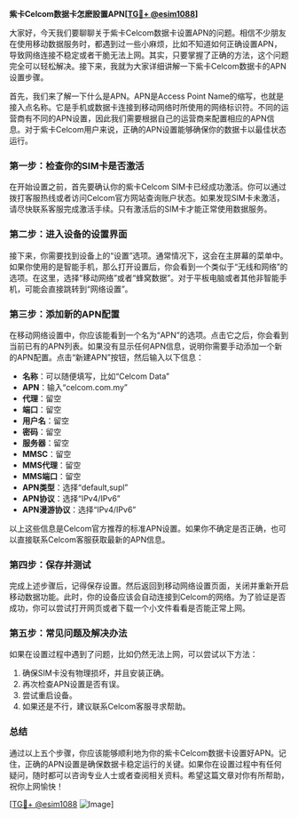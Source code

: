 **紫卡Celcom数据卡怎麽設置APN[[TG💪+ @esim1088](https://t.me/s/esim1088)]**

大家好，今天我们要聊聊关于紫卡Celcom数据卡设置APN的问题。相信不少朋友在使用移动数据服务时，都遇到过一些小麻烦，比如不知道如何正确设置APN，导致网络连接不稳定或者干脆无法上网。其实，只要掌握了正确的方法，这个问题完全可以轻松解决。接下来，我就为大家详细讲解一下紫卡Celcom数据卡的APN设置步骤。

首先，我们来了解一下什么是APN。APN是Access Point Name的缩写，也就是接入点名称。它是手机或数据卡连接到移动网络时所使用的网络标识符。不同的运营商有不同的APN设置，因此我们需要根据自己的运营商来配置相应的APN信息。对于紫卡Celcom用户来说，正确的APN设置能够确保你的数据卡以最佳状态运行。

### **第一步：检查你的SIM卡是否激活**
在开始设置之前，首先要确认你的紫卡Celcom SIM卡已经成功激活。你可以通过拨打客服热线或者访问Celcom官方网站查询账户状态。如果发现SIM卡未激活，请尽快联系客服完成激活手续。只有激活后的SIM卡才能正常使用数据服务。

### **第二步：进入设备的设置界面**
接下来，你需要找到设备上的“设置”选项。通常情况下，这会在主屏幕的菜单中。如果你使用的是智能手机，那么打开设置后，你会看到一个类似于“无线和网络”的选项。在这里，选择“移动网络”或者“蜂窝数据”。对于平板电脑或者其他非智能手机，可能会直接跳转到“网络设置”。

### **第三步：添加新的APN配置**
在移动网络设置中，你应该能看到一个名为“APN”的选项。点击它之后，你会看到当前已有的APN列表。如果没有显示任何APN信息，说明你需要手动添加一个新的APN配置。点击“新建APN”按钮，然后输入以下信息：

- **名称**：可以随便填写，比如“Celcom Data”
- **APN**：输入“celcom.com.my”
- **代理**：留空
- **端口**：留空
- **用户名**：留空
- **密码**：留空
- **服务器**：留空
- **MMSC**：留空
- **MMS代理**：留空
- **MMS端口**：留空
- **APN类型**：选择“default,supl”
- **APN协议**：选择“IPv4/IPv6”
- **APN漫游协议**：选择“IPv4/IPv6”

以上这些信息是Celcom官方推荐的标准APN设置。如果你不确定是否正确，也可以直接联系Celcom客服获取最新的APN信息。

### **第四步：保存并测试**
完成上述步骤后，记得保存设置。然后返回到移动网络设置页面，关闭并重新开启移动数据功能。此时，你的设备应该会自动连接到Celcom的网络。为了验证是否成功，你可以尝试打开网页或者下载一个小文件看看是否能正常上网。

### **第五步：常见问题及解决办法**
如果在设置过程中遇到了问题，比如仍然无法上网，可以尝试以下方法：
1. 确保SIM卡没有物理损坏，并且安装正确。
2. 再次检查APN设置是否有误。
3. 尝试重启设备。
4. 如果还是不行，建议联系Celcom客服寻求帮助。

### **总结**
通过以上五个步骤，你应该能够顺利地为你的紫卡Celcom数据卡设置好APN。记住，正确的APN设置是确保数据卡稳定运行的关键。如果你在设置过程中有任何疑问，随时都可以咨询专业人士或者查阅相关资料。希望这篇文章对你有所帮助，祝你上网愉快！

[[TG💪+ @esim1088](https://t.me/s/esim1088) ![Image](https://i.postimg.cc/4NQfJmqS/Snipaste-2025-05-13-00-14-12.png)]